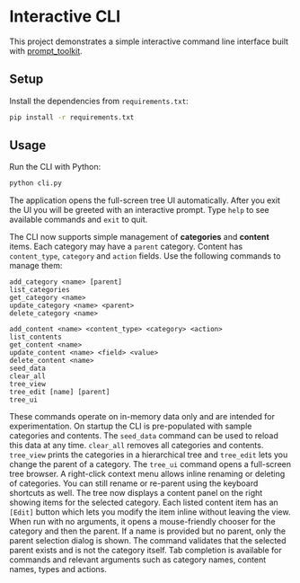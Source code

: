 # Interactive CLI

This project demonstrates a simple interactive command line interface built with [prompt_toolkit](https://github.com/prompt-toolkit/python-prompt-toolkit).

## Setup

Install the dependencies from `requirements.txt`:

```bash
pip install -r requirements.txt
```

## Usage

Run the CLI with Python:

```bash
python cli.py
```
The application opens the full-screen tree UI automatically. After you exit the
UI you will be greeted with an interactive prompt. Type `help` to see available
commands and `exit` to quit.

The CLI now supports simple management of **categories** and **content** items. Each category may have a `parent` category. Content has `content_type`, `category` and `action` fields. Use the following commands to manage them:

```
add_category <name> [parent]
list_categories
get_category <name>
update_category <name> <parent>
delete_category <name>

add_content <name> <content_type> <category> <action>
list_contents
get_content <name>
update_content <name> <field> <value>
delete_content <name>
seed_data
clear_all
tree_view
tree_edit [name] [parent]
tree_ui
```

These commands operate on in-memory data only and are intended for experimentation.
On startup the CLI is pre-populated with sample categories and contents. The
`seed_data` command can be used to reload this data at any time. `clear_all`
removes all categories and contents. `tree_view` prints the categories in a
hierarchical tree and `tree_edit` lets you change the parent of a category.
The `tree_ui` command opens a full-screen tree browser. A right-click context
 menu allows inline renaming or deleting of categories. You can still rename or
 re-parent using the keyboard shortcuts as well. The tree now displays a content
 panel on the right showing items for the selected category. Each listed content
 item has an `[Edit]` button which lets you modify the item inline without
 leaving the view.
When run with no arguments, it opens a mouse-friendly chooser for the
category and then the parent. If a name is provided but no parent, only the
parent selection dialog is shown. The command validates that the selected
parent exists and is not the category itself. Tab completion is available
for commands and relevant arguments such as category names, content names,
types and actions.
